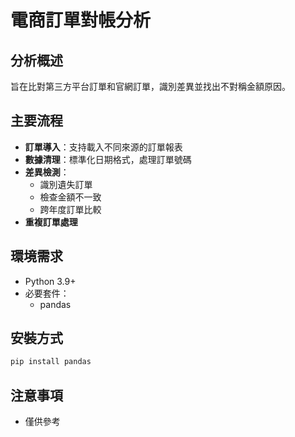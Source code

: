 # 電商訂單對帳分析

##  分析概述

旨在比對第三方平台訂單和官網訂單，識別差異並找出不對稱金額原因。

## 主要流程

- **訂單導入**：支持載入不同來源的訂單報表
- **數據清理**：標準化日期格式，處理訂單號碼
- **差異檢測**：
  * 識別遺失訂單
  * 檢查金額不一致
  * 跨年度訂單比較
- **重複訂單處理**


##  環境需求

- Python 3.9+
- 必要套件：
  - pandas

## 安裝方式

```bash
pip install pandas
```

##  注意事項

- 僅供參考

